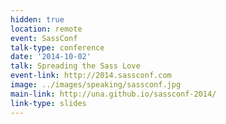```yaml
---
hidden: true
location: remote
event: SassConf
talk-type: conference
date: '2014-10-02'
talk: Spreading the Sass Love
event-link: http://2014.sassconf.com
image: ../images/speaking/sassconf.jpg
main-link: http://una.github.io/sassconf-2014/
link-type: slides
---
```

